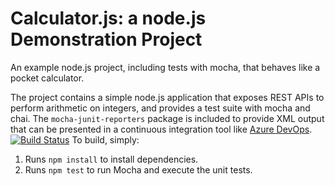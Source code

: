 Calculator.js: a node.js Demonstration Project
==============================================
An example node.js project, including tests with mocha, that behaves like
a pocket calculator.

The project contains a simple node.js application that exposes REST APIs
to perform arithmetic on integers, and provides a test suite with mocha
and chai.  The `mocha-junit-reporters` package is included to provide XML
output that can be presented in a continuous integration tool like
[Azure DevOps](https://azure.com/devops).
[![Build Status](https://dev.azure.com/prasannapatilgnaz400/PartsUnlimited/_apis/build/status/prasannapapatil.calculator?branchName=master)](https://dev.azure.com/prasannapatilgnaz400/PartsUnlimited/_build/latest?definitionId=4)
To build, simply:

1. Runs `npm install` to install dependencies.
2. Runs `npm test` to run Mocha and execute the unit tests.

